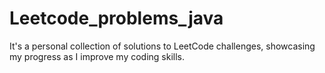 # Leetcode_problems_java
 It's a personal collection of solutions to LeetCode challenges, showcasing my progress as I improve my coding skills.
